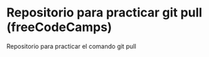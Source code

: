 # Repositorio para practicar git pull (freeCodeCamps)
Repositorio para practicar el comando git pull
